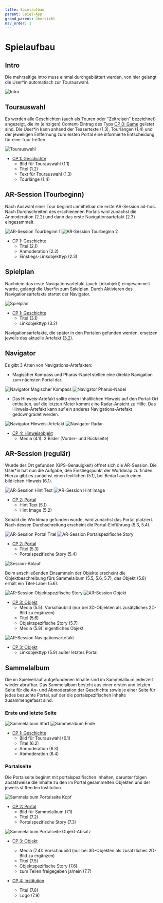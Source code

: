 ```yaml
---
title: Spielaufbau
parent: Spiel-App
grand_parent: Übersicht
nav_order: 1
---
```


# Spielaufbau

## Intro

Die mehrseitige Intro muss einmal durchgeblättert werden, von hier gelangt die User*in automatisch zur Tourauswahl.

![Intro](/img/1_intro.png)

## Tourauswahl

Es werden alle Geschichten (auch als Touren oder "Zeitreisen" bezeichnet) angezeigt, die im (einzigen) Content-Eintrag des Typs [CP 0: Game](2.1-cms-struktur.html#cp0-game) gelistet sind. Die User*in kann anhand der Teasertexte (1.3), Tourlängen (1.4) und der jeweiligen Entfernung zum ersten Portal eine informierte Entscheidung für eine Tour treffen.

![Tourauswahl](/img/2_tourauswahl.png)

- [CP 1: Geschichte](2.1-cms-struktur.html#cp1-geschichte)
    - Bild für Tourauswahl (<a name="1.1-bild-fuer-tourauswahl">1.1</a>)
    - Titel (<a name="1.2-titel">1.2</a>)
    - Text für Tourauswahl (<a name="1.3-text-fuer-tourauswahl">1.3</a>)
    - Tourlänge (<a name="1.4-tourlaenge">1.4</a>)

## AR-Session (Tourbeginn)

Nach Auswahl einer Tour beginnt unmittelbar die erste AR-Session ad-hoc. Nach Durchschreiten des erschienenen Portals wird zunächst die Anmoderation (2.2) und dann das erste Navigationsartefakt (2.3) eingesammelt.

![AR-Session Tourbeginn 1](/img/3_ar-session-tourbeginn-1.png) ![AR-Session Tourbeginn 2](/img/3_ar-session-tourbeginn-2.png)

- [CP 1: Geschichte](2.1-cms-struktur.html#cp1-geschichte)
    - Titel (<a name="2.1-titel">2.1</a>)
    - Anmoderation (<a name="2.2-anmoderation">2.2</a>)
    - Einstiegs-Linkobjekttyp (<a name="2.3-einstiegs-linkobjekttyp">2.3</a>)

## Spielplan

Nachdem das erste Navigationsartefakt (auch Linkobjekt) eingesammelt wurde, gelangt die User*in zum Spielplan. Durch Aktivieren des Navigationsartefakts startet der Navigator.

![Spielplan](/img/4_spielplan.png)

- [CP 1: Geschichte](2.1-cms-struktur.html#cp1-geschichte)
    - Titel (<a name="3.1-titel">3.1</a>)
    - Linkobjekttyp (<a name="3.2-linkobjekttyp">3.2</a>)

Navigationsartefakte, die später in den Portalen gefunden werden, ersetzen jeweils das aktuelle Artefakt ([3.2](#3.2-linkobjekttyp)).

## Navigator

Es gibt 3 Arten von Navigations-Artefakten:

- Magischer Kompass und Pharus-Nadel stellen eine direkte Navigation zum nächsten Portal dar.

![Navigator Magischer Kompass](/img/5_navigator-2.png) ![Navigator Pharus-Nadel](/img/5_navigator-3.png)

- Das Hinweis-Artefakt sollte einen inhaltlichen Hinweis auf den Portal-Ort enthalten, auf die letzten Meter kommt eine Radar-Ansicht zu Hilfe. Das Hinweis-Artefakt kann auf ein anderes Navigations-Artefakt gedowngradet werden.

![Navigator Hinweis-Artefakt](/img/5_navigator-1.png) ![Navigator Radar](/img/5_navigator-1b.png)

- [CP 4: Hinweisobjekt](2.1-cms-struktur.html#cp4-hinweisobjekt)
    - Media (<a name="4.1-media">4.1</a>): 2 Bilder (Vorder- und Rückseite)

## AR-Session (regulär)

Wurde der Ort gefunden (GPS-Genauigkeit) öffnet sich die AR-Session. Die User*in hat nun die Aufgabe, den Einstiegspunkt der Worldmap zu finden. Hierzu gibt es zunächst einen textlichen (5.1), bei Bedarf auch einen bildlichen Hinweis (6.1).

![AR-Session Hint Text](/img/6_ar-session-1a.png) ![AR-Session Hint Image](/img/6_ar-session-1b.png)

- [CP 2: Portal](2.1-cms-struktur.html#cp2-portal)
    - Hint Text (<a name="5.1-hint-text">5.1</a>)
    - Hint Image (<a name="5.2-hint-image">5.2</a>)

Sobald die Worldmap gefunden wurde, wird zunächst das Portal platziert. Nach dessen Durchschreitung erscheint die Portal-Einführung (5.3, 5.4).

![AR-Session Portal Titel](/img/6_ar-session-2a.png) ![AR-Session Portalspezifische Story](/img/6_ar-session-2b.png)

- [CP 2: Portal](2.1-cms-struktur.html#cp2-portal)
    - Titel (<a name="5.3-titel">5.3</a>)
    - Portalspezifische Story (<a name="5.4-portalspezifische-story">5.4</a>)

![Session-Ablauf](/img/content-structure-5.png)

Beim anschließenden Einsammeln der Objekte erscheint die Objektbeschreibung fürs Sammelalbum (5.5, 5.6, 5.7), das Objekt (5.8) erhält ein Titel-Label (5.6).

![AR-Session Objektspezifische Story](/img/6_ar-session-3a.png) ![AR-Session Objekt](/img/6_ar-session-3b.png)

- [CP 3: Objekt](2.1-cms-struktur.html#cp3-objekt)
    - Media (<a name="5.5-vorschau">5.5</a>): Vorschaubild (nur bei 3D-Objekten als zusätzliches 2D-Bild zu ergänzen)
    - Titel (<a name="5.6-titel">5.6</a>)
    - Objektspezifische Story (<a name="5.7-objektspezifische-story">5.7</a>)
    - Media (<a name="5.8-objekt">5.8</a>): eigentliches Objekt

![AR-Session Navigationsartefakt](/img/6_ar-session-4a.png)

- [CP 3: Objekt](2.1-cms-struktur.html#cp3-objekt)
    - Linkobjekttyp (<a name="5.9-linkobjekttyp">5.9</a>) außer letztes Portal


## Sammelalbum

Die im Spielverlauf aufgefundenen Inhalte sind im Sammelalbum jederzeit wieder abrufbar. Das Sammelalbum besteht aus einer ersten und letzten Seite für die An- und Abmoderation der Geschichte sowie je einer Seite für jedes besuchte Portal, auf der die portalspezifischen Inhalte zusammengefasst sind.

### Erste und letzte Seite

![Sammelalbum Start](/img/7_sammelalbum-1.png) ![Sammelalbum Ende](/img/7_sammelalbum-2.png)

- [CP 1: Geschichte](2.1-cms-struktur.html#cp1-geschichte)
    - Bild für Tourauswahl (<a name="6.1-bild-fuer-tourauswahl">6.1</a>)
    - Titel (<a name="6.2-titel">6.2</a>)
    - Anmoderation (<a name="6.3-anmoderation">6.3</a>)
    - Abmoderation (<a name="6.4-abmoderation">6.4</a>)

### Portalseite

Die Portalseite beginnt mit portalspezifischen Inhalten, darunter folgen absatzweise die Inhalte zu den im Portal gesammelten Objekten und der jeweils stiftenden Institution.

![Sammelalbum Portalseite Kopf](/img/8_sammelalbum-portal-1.png)

- [CP 2: Portal](2.1-cms-struktur.html#cp2-portal)
    - Bild für Sammelalbum (<a name="7.1-bild-fuer-sammelalbum">7.1</a>)
    - Titel (<a name="7.2-titel">7.2</a>)
    - Portalspezifische Story (<a name="7.3-portalspezifische-story">7.3</a>)

![Sammelalbum Portalseite Objekt-Absatz](/img/8_sammelalbum-portal-2.png)

- [CP 3: Objekt](2.1-cms-struktur.html#cp3-objekt)
    - Media (<a name="7.4-media">7.4</a>): Vorschaubild (nur bei 3D-Objekten als zusätzliches 2D-Bild zu ergänzen)
    - Titel (<a name="7.5-titel">7.5</a>)
    - Objektspezifische Story (<a name="7.6-objektspezifische-story">7.6</a>)
    - zum Teilen freigegeben ja/nein (<a name="7.7-zum-teilen-freigegeben">7.7</a>)

- [CP 4: Institution](2.1-cms-struktur.html#cp5-institution)
    - Titel (<a name="7.8-titel">7.8</a>)
    - Logo (<a name="7.9-logo">7.9</a>)
